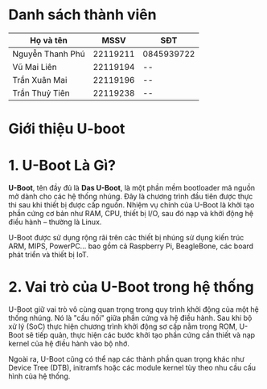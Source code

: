 # Danh sách thành viên

| Họ và tên | MSSV | SĐT |
| --- | --- | --- |
| Nguyễn Thanh Phú | 22119211 | 0845939722 |
| Vũ Mai Liên | 22119194 | -- |
| Trần Xuân Mai | 22119196 | -- |
| Trần Thuỷ Tiên | 22119238 | -- |

# Giới thiệu U-boot

# **1. U-Boot Là Gì?**

**U-Boot**, tên đầy đủ là **Das U-Boot**, là một phần mềm bootloader mã nguồn mở dành cho các hệ thống nhúng. Đây là chương trình đầu tiên được thực thi sau khi thiết bị được cấp nguồn. Nhiệm vụ chính của U-Boot là khởi tạo phần cứng cơ bản như RAM, CPU, thiết bị I/O, sau đó nạp và khởi động hệ điều hành – thường là Linux.

U-Boot được sử dụng rộng rãi trên các thiết bị nhúng sử dụng kiến trúc ARM, MIPS, PowerPC... bao gồm cả Raspberry Pi, BeagleBone, các board phát triển và thiết bị IoT.

# **2. Vai trò của U-Boot trong hệ thống**

U-Boot giữ vai trò vô cùng quan trọng trong quy trình khởi động của một hệ thống nhúng. Nó là "cầu nối" giữa phần cứng và hệ điều hành. Sau khi bộ xử lý (SoC) thực hiện chương trình khởi động sơ cấp nằm trong ROM, U-Boot sẽ tiếp quản, thực hiện các bước khởi tạo phần cứng cần thiết và nạp kernel của hệ điều hành vào bộ nhớ.

Ngoài ra, U-Boot cũng có thể nạp các thành phần quan trọng khác như Device Tree (DTB), initramfs hoặc các module kernel tùy theo nhu cầu cấu hình của hệ thống.